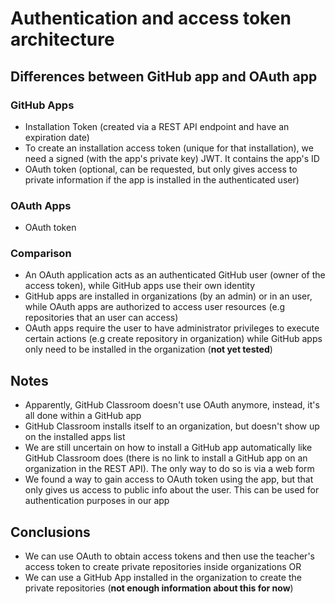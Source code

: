 # Authentication and access token architecture

## Differences between GitHub app and OAuth app

### GitHub Apps
* Installation Token (created via a REST API endpoint and have an expiration date)
* To create an installation access token (unique for that installation), we need a signed (with the app's private key) JWT. It contains the app's ID
* OAuth token (optional, can be requested, but only gives access to private information if the app is installed in the authenticated user)

### OAuth Apps
* OAuth token

### Comparison
* An OAuth application acts as an authenticated GitHub user (owner of the access token), while GitHub apps use their own identity
* GitHub apps are installed in organizations (by an admin) or in an user, while OAuth apps are authorized to access user resources (e.g repositories that an user can access)
* OAuth apps require the user to have administrator privileges to execute certain actions (e.g create repository in organization) while GitHub apps only need to be installed in the organization (**not yet tested**)

## Notes

* Apparently, GitHub Classroom doesn't use OAuth anymore, instead, it's all done within a GitHub app
* GitHub Classroom installs itself to an organization, but doesn't show up on the installed apps list
* We are still uncertain on how to install a GitHub app automatically like GitHub Classroom does (there is no link to install a GitHub app on an organization in the REST API). The only way to do so is via a web form
* We found a way to gain access to OAuth token using the app, but that only gives us access to public info about the user. This can be used for authentication purposes in our app

## Conclusions

* We can use OAuth to obtain access tokens and then use the teacher's access token to create private repositories inside organizations
OR
* We can use a GitHub App installed in the organization to create the private repositories (**not enough information about this for now**) 


